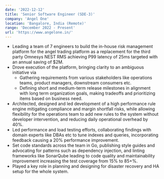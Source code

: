 ```yaml
---
date: '2022-12-12'
title: 'Senior Software Engineer (SDE-3)'
company: 'Angel One'
location: 'Bangalore, India (Remote)'
range: 'December 2022 - Present'
url: 'https://www.angelone.in/'
---
```


- Leading a team of 7 engineers to build the in-house risk management platform for the angel trading platform as a replacement for the third party Omnesys NEST RMS achieving P99 latency of 25ms targeted with an annual saving of $2M.
- Drove execution of the platform, bringing clarity to an ambiguous initiative via
  - Gathering requirements from various stakeholders like operations teams, product managers, downstream consumers etc.
  - Defining short and medium-term release milestones in alignment with long term organization goals, making tradeoffs and prioritizing items based on business need.
- Architected, designed and led development of a high performance rule engine mitigating compliance and margin shortfall risks, while allowing flexibility for the operations team to add new rules to the system without developer intervention, and reducing daily operational overhead by 40%.
- Led performance and load testing efforts, collaborating findings with domain experts like DBAs etc to tune indexes and queries, incorporating feedback causing a 20% performance improvement.
- Set code standards across the team in Go, publishing style guides and advocating for patterns such as dependency injection, and linting frameworks like SonarQube leading to code quality and maintainability improvement increasing the test coverage from 15% to 85+%.
- Played a key role in planning and designing for disaster recovery and HA setup for the whole system.
